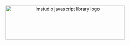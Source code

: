 <p align="center">
  <br/>
  <picture> 
    <source media="(prefers-color-scheme: dark)" srcset="https://github.com/lmstudio-ai/lmstudio.js/assets/3611042/5d3df0f1-672e-414f-9a6c-e4ff5ad6ff5e">
    <source media="(prefers-color-scheme: light)" srcset="https://github.com/lmstudio-ai/lmstudio.js/assets/3611042/c7e030dd-7cc0-4f12-839c-25f068ba6ef2">
    <img alt="lmstudio javascript library logo" src="https://github.com/lmstudio-ai/lmstudio.js/assets/3611042/c7e030dd-7cc0-4f12-839c-25f068ba6ef2" width="376" height="109" style="max-width: 100%;">
  </picture>
  <br/>
  <br/>
</p>




